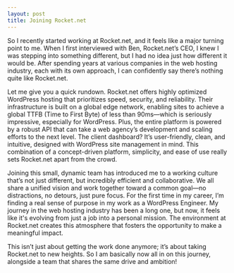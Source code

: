 ```yaml
---
layout: post
title: Joining Rocket.net
---
```

So I recently started working at Rocket.net, and it feels like a major turning point to me. When I first interviewed with Ben, Rocket.net’s CEO, I knew I was stepping into something different, but I had no idea just how different it would be. After spending years at various companies in the web hosting industry, each with its own approach, I can confidently say there’s nothing quite like Rocket.net.

Let me give you a quick rundown. Rocket.net offers highly optimized WordPress hosting that prioritizes speed, security, and reliability. Their infrastructure is built on a global edge network, enabling sites to achieve a global TTFB (Time to First Byte) of less than 90ms—which is seriously impressive, especially for WordPress. Plus, the entire platform is powered by a robust API that can take a web agency’s development and scaling efforts to the next level. The client dashboard? It’s user-friendly, clean, and intuitive, designed with WordPress site management in mind. This combination of a concept-driven platform, simplicity, and ease of use really sets Rocket.net apart from the crowd.

Joining this small, dynamic team has introduced me to a working culture that’s not just different, but incredibly efficient and collaborative. We all share a unified vision and work together toward a common goal—no distractions, no detours, just pure focus. For the first time in my career, I’m finding a real sense of purpose in my work as a WordPress Engineer. My journey in the web hosting industry has been a long one, but now, it feels like it's evolving from just a job into a personal mission. The environment at Rocket.net creates this atmosphere that fosters the opportunity to make a meaningful impact.

This isn’t just about getting the work done anymore; it’s about taking Rocket.net to new heights. So I am basically now all in on this journey, alongside a team that shares the same drive and ambition!
